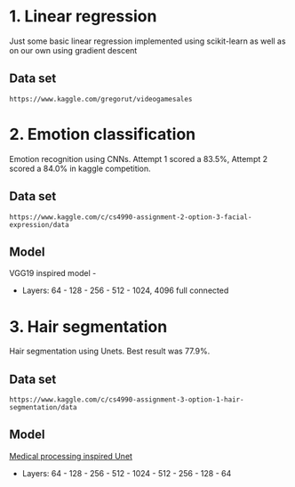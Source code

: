 # 1. Linear regression
  Just some basic linear regression implemented using scikit-learn as well as on our own using gradient descent
  
  ## Data set
    https://www.kaggle.com/gregorut/videogamesales
    
    
# 2. Emotion classification
  Emotion recognition using CNNs.  Attempt 1 scored a 83.5%, Attempt 2 scored a 84.0% in kaggle competition.
  
  ## Data set
    https://www.kaggle.com/c/cs4990-assignment-2-option-3-facial-expression/data
    
  ## Model
  VGG19 inspired model -
  
  * Layers: 64 - 128 - 256 - 512 - 1024, 4096 full connected
    
# 3. Hair segmentation
  Hair segmentation using Unets.  Best result was 77.9%.
  
  ## Data set
    https://www.kaggle.com/c/cs4990-assignment-3-option-1-hair-segmentation/data
    
  ## Model
  [Medical processing inspired Unet](https://github.com/zhixuhao/unet/blob/master/model.py)
  
  * Layers: 64 - 128 - 256 - 512 - 1024 - 512 - 256 - 128 - 64
